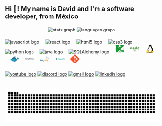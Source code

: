 <h2 align="left">Hi 👋! My name is David and I'm a software developer, from México</h2>

###

<div align="center">
  <img src="https://github-readme-stats.vercel.app/api?username=Lezard-21&hide_title=false&hide_rank=false&show_icons=true&include_all_commits=true&count_private=true&disable_animations=false&theme=dracula&locale=en&hide_border=false" height="150" alt="stats graph"  />
  <img src="https://github-readme-stats.vercel.app/api/top-langs?username=Lezard-21&locale=en&hide_title=false&layout=compact&card_width=320&langs_count=5&theme=dracula&hide_border=false" height="150" alt="languages graph"  />
</div>

###

<div align="left style="pointer-events: none; user-select: none;">
  <img src="https://cdn.jsdelivr.net/gh/devicons/devicon/icons/javascript/javascript-original.svg" height="30" alt="javascript logo"/>
  <img width="12" />
  <img src="https://cdn.jsdelivr.net/gh/devicons/devicon/icons/react/react-original.svg" height="30" alt="react logo"  />
  <img width="12" />
  <img src="https://cdn.jsdelivr.net/gh/devicons/devicon/icons/html5/html5-original.svg" height="30" alt="html5 logo"  />
  <img width="12" />
  <img src="https://cdn.jsdelivr.net/gh/devicons/devicon/icons/css3/css3-original.svg" height="30" alt="css3 logo"  />
  <img width="12" />
  <img src="https://cdn.jsdelivr.net/gh/devicons/devicon/icons/python/python-original.svg" height="30" alt="python logo"  />
  <img width="12" />
  <img src="https://cdn.jsdelivr.net/gh/devicons/devicon/icons/java/java-original.svg" height="30" alt="java logo"  />
  <img width="12" />
  <img src="https://cdn.jsdelivr.net/gh/devicons/devicon/icons/sqlalchemy/sqlalchemy-original.svg" height="30" alt="SQLAlchemy logo"  />
  <img width="12" />
  <img src="https://github.com/devicons/devicon/blob/v2.17.0/icons/vim/vim-plain.svg" height="30" alt="VIM logo"  />
  <img width="12" />
  <img src="https://github.com/devicons/devicon/blob/v2.17.0/icons/nodejs/nodejs-plain-wordmark.svg" height="30" alt="nodejs logo"  />
  <img width="12" />
  <img src="https://github.com/devicons/devicon/blob/v2.17.0/icons/linux/linux-original.svg" height="30" alt="Linux logo"  />
  <img width="12" />
  <img src="https://github.com/devicons/devicon/blob/v2.17.0/icons/docker/docker-original.svg" height="30" alt="Docker logo"  />
  <img width="12" />
  <img src="https://github.com/devicons/devicon/blob/v2.17.0/icons/express/express-original-wordmark.svg" height="30" alt="Express logo"  />
  <img width="12" />
  <img src="https://github.com/devicons/devicon/blob/v2.17.0/icons/mysql/mysql-original-wordmark.svg" height="30" alt="Mysql logo"  />
  <img width="12" />
  <img src="https://github.com/devicons/devicon/blob/v2.17.0/icons/fastapi/fastapi-original-wordmark.svg" height="30" alt="Fast Api logo"  />
  <img width="12" />
  <img src="https://github.com/devicons/devicon/blob/v2.17.0/icons/git/git-original.svg" height="30" alt="Git logo"  />
</div>

###

<div align="left">
  <a href=""><img src="https://img.shields.io/static/v1?message=Youtube&logo=youtube&label=&color=FF0000&logoColor=white&labelColor=&style=for-the-badge" height="35" alt="youtube logo"  /></a>
  <a href="https://discord.com/users/lezard2492"> <img href="" src="https://img.shields.io/static/v1?message=Discord&logo=discord&label=&color=7289DA&logoColor=white&labelColor=&style=for-the-badge" height="35" alt="discord logo"  /></a>
  <a href="mailto:davidvega.cb165a@gmail.com"><img src="https://img.shields.io/static/v1?message=Gmail&logo=gmail&label=&color=D14836&logoColor=white&labelColor=&style=for-the-badge" height="35" alt="gmail logo"  /></a>
  <a href="https://www.linkedin.com/in/david-vega-tepetla-1a08191b2/" ><img src="https://img.shields.io/static/v1?message=LinkedIn&logo=linkedin&label=&color=0077B5&logoColor=white&labelColor=&style=for-the-badge" height="35" alt="linkedin logo"  /></a>
</div>

###

<br clear="both">

<img src="https://raw.githubusercontent.com/Lezard-21/Lezard-21/output/snake.svg" alt="Snake animation" />

###
